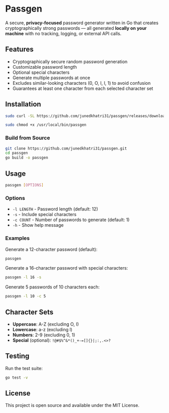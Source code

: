 # Passgen

A secure, **privacy-focused** password generator written in Go that creates cryptographically strong passwords — all generated **locally on your machine** with no tracking, logging, or external API calls.

## Features

- Cryptographically secure random password generation
- Customizable password length
- Optional special characters
- Generate multiple passwords at once
- Excludes similar-looking characters (0, O, I, l, 1) to avoid confusion
- Guarantees at least one character from each selected character set

## Installation

```sh
sudo curl -SL https://github.com/junedkhatri31/passgen/releases/download/v2.0.0/passgen -o /usr/local/bin/passgen
```
```sh
sudo chmod +x /usr/local/bin/passgen
```

### Build from Source

```bash
git clone https://github.com/junedkhatri31/passgen.git
cd passgen
go build -o passgen
```

## Usage

```bash
passgen [OPTIONS]
```

### Options

- `-l LENGTH` - Password length (default: 12)
- `-s` - Include special characters
- `-c COUNT` - Number of passwords to generate (default: 1)
- `-h` - Show help message

### Examples

Generate a 12-character password (default):
```bash
passgen
```

Generate a 16-character password with special characters:
```bash
passgen -l 16 -s
```

Generate 5 passwords of 10 characters each:
```bash
passgen -l 10 -c 5
```

## Character Sets

- **Uppercase**: A-Z (excluding O, I)
- **Lowercase**: a-z (excluding l)
- **Numbers**: 2-9 (excluding 0, 1)
- **Special** (optional): `!@#$%^&*()_+-=[]{}|;:,.<>?`

## Testing

Run the test suite:
```bash
go test -v
```

## License

This project is open source and available under the MIT License.
